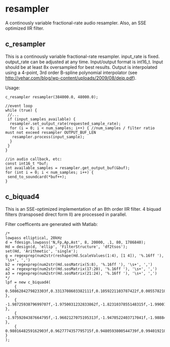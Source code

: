 # resampler
A continously variable fractional-rate audio resampler.  Also, an SSE optimized IIR filter.

## c_resampler
This is a continously variable fractional-rate resampler.  input_rate is fixed.  output_rate can be adjusted at any time.  Input/output format is int16_t.  Input should be at least 8x oversampled for best results.  Output is interpolated using a 4-point, 3rd order B-spline polynomial interpolator (see http://yehar.com/blog/wp-content/uploads/2009/08/deip.pdf).

Usage:
```
c_resampler resampler(384000.0, 48000.0);

//event loop
while (true) {
 //...
 if (input_samples_available) {
  resampler.set_output_rate(requested_sample_rate);
  for (i = 0; i < num_samples; i++) { //num_samples / filter ratio must not exceed resampler OUTPUT_BUF_LEN
   resampler.process(input_sample);
  }
 }
}

//in audio callback, etc:
const int16_t *buf;
int available_samples = resampler.get_output_buf(&buf);
for (int i = 0; i < num_samples; i++) {
 send_to_soundcard(*buf++);
}
```

## c_biquad4
This is an SSE-optimized implementation of an 8th order IIR filter.  4 biquad filters (transposed direct form II) are processed in parallel.

Filter coefficents are generated with Matlab:
```
/*
lowpass elliptical, 20kHz
d = fdesign.lowpass('N,Fp,Ap,Ast', 8, 20000, .1, 80, 1786840);
Hd = design(d, 'ellip', 'FilterStructure', 'df2tsos');
set(Hd, 'Arithmetic', 'single');
g = regexprep(num2str(reshape(Hd.ScaleValues(1:4), [1 4]), '%.16ff '), '\s+', ',')
b2 = regexprep(num2str(Hd.sosMatrix(5:8), '%.16ff '), '\s+', ',')
a2 = regexprep(num2str(Hd.sosMatrix(17:20), '%.16ff '), '\s+', ',')
a3 = regexprep(num2str(Hd.sosMatrix(21:24), '%.16ff '), '\s+', ',')
*/
lpf = new c_biquad4(
	{ 0.5086284279823303f,0.3313708603382111f,0.1059221103787422f,0.0055782101117074f },
	{ -1.9872593879699707f,-1.9750031232833862f,-1.8231037855148315f,-1.9900115728378296f },
	{ -1.9759204387664795f,-1.9602127075195313f,-1.9470522403717041f,-1.9888486862182617f },
	{ 0.9801648259162903f,0.9627774357795715f,0.9480593800544739f,0.9940192103385925f }
);
```
